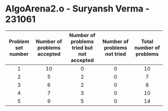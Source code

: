 # AlgoArena2.o - Suryansh Verma - 231061
| Problem set number | Number of problems accepted | Number of problems tried but not accepted | Number of problems not tried | Total number of problems |
| :---: | :---: | :---: | :---: | :---: |
| 1 | 10 | 0 | 0 | 10 |
| 2 | 5 | 2 | 0 | 7 |
| 3 | 6 | 2 | 0 | 8 |
| 4 | 7 | 3 | 0 | 10 |
| 5 | 9 | 5 | 0 | 14 |
